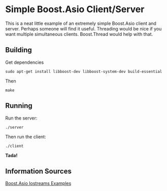 # Simple Boost.Asio Client/Server
This is a neat little example of an extremely simple Boost.Asio client and server.  Perhaps someone will find it useful.  Threading would be nice if you want multiple simultaneous clients.  Boost.Thread would help with that.

## Building
Get dependencies

    sudo apt-get install libboost-dev libboost-system-dev build-essential
Then

    make

## Running
Run the server:

    ./server

Then run the client:

    ./client

**Tada!**

## Information Sources
[Boost.Asio Iostreams Examples](http://www.boost.org/doc/libs/1_42_0/doc/html/boost_asio/examples.html#boost_asio.examples.iostreams)
